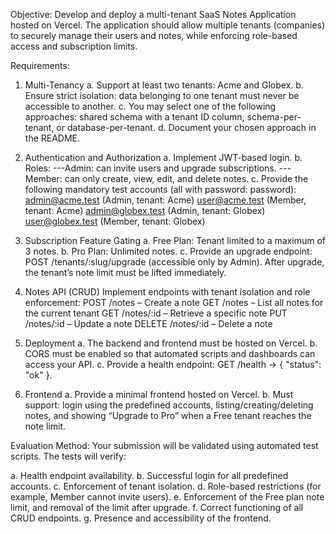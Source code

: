 Objective: Develop and deploy a multi-tenant SaaS Notes Application hosted on Vercel. The application should allow multiple tenants (companies) to securely manage their users and notes, while enforcing role-based access and subscription limits.

Requirements:

1. Multi-Tenancy
   a. Support at least two tenants: Acme and Globex.
   b. Ensure strict isolation: data belonging to one tenant must never be accessible to another.
   c. You may select one of the following approaches: shared schema with a tenant ID column, schema-per-tenant, or database-per-tenant.
   d. Document your chosen approach in the README.

2. Authentication and Authorization
   a. Implement JWT-based login.
   b. Roles: ---Admin: can invite users and upgrade subscriptions. ---Member: can only create, view, edit, and delete notes.
   c. Provide the following mandatory test accounts (all with password: password):
   admin@acme.test (Admin, tenant: Acme)
   user@acme.test (Member, tenant: Acme)
   admin@globex.test (Admin, tenant: Globex)
   user@globex.test (Member, tenant: Globex)

3. Subscription Feature Gating
   a. Free Plan: Tenant limited to a maximum of 3 notes.
   b. Pro Plan: Unlimited notes.
   c. Provide an upgrade endpoint: POST /tenants/:slug/upgrade (accessible only by Admin).
   After upgrade, the tenant’s note limit must be lifted immediately.

4. Notes API (CRUD)
   Implement endpoints with tenant isolation and role enforcement:
   POST /notes – Create a note
   GET /notes – List all notes for the current tenant
   GET /notes/:id – Retrieve a specific note
   PUT /notes/:id – Update a note
   DELETE /notes/:id – Delete a note

5. Deployment
   a. The backend and frontend must be hosted on Vercel.
   b. CORS must be enabled so that automated scripts and dashboards can access your API.
   c. Provide a health endpoint: GET /health → { "status": "ok" }.

6. Frontend
   a. Provide a minimal frontend hosted on Vercel.
   b. Must support: login using the predefined accounts, listing/creating/deleting notes, and showing “Upgrade to Pro” when a Free tenant reaches the note limit.

Evaluation Method:
Your submission will be validated using automated test scripts. The tests will verify:

a. Health endpoint availability.
b. Successful login for all predefined accounts.
c. Enforcement of tenant isolation.
d. Role-based restrictions (for example, Member cannot invite users).
e. Enforcement of the Free plan note limit, and removal of the limit after upgrade.
f. Correct functioning of all CRUD endpoints.
g. Presence and accessibility of the frontend.
